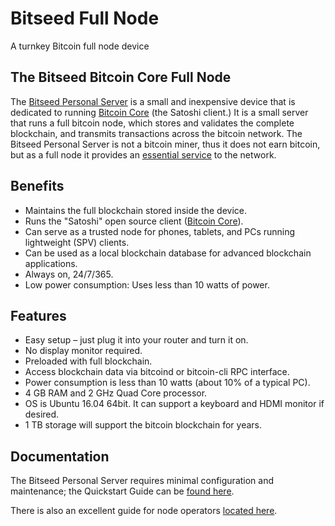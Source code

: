 # Bitseed Full Node
A turnkey Bitcoin full node device

The Bitseed Bitcoin Core Full Node
----------------

The [Bitseed Personal Server](https://bitseed.org/shop/) is a small and inexpensive device that is dedicated to running [Bitcoin Core](https://github.com/bitcoin/bitcoin) (the Satoshi client.) It is a small server that runs a full bitcoin node, which stores and validates the complete blockchain, and transmits transactions across the bitcoin network. The Bitseed Personal Server is not a bitcoin miner, thus it does not earn bitcoin, but as a full node it provides an [essential service](https://medium.com/@lopp/bitcoin-nodes-how-many-is-enough-9b8e8f6fd2cf) to the network.

Benefits
----------------

* Maintains the full blockchain stored inside the device.
* Runs the "Satoshi" open source client ([Bitcoin Core](https://github.com/bitcoin/bitcoin)).
* Can serve as a trusted node for phones, tablets, and PCs running lightweight (SPV) clients.
* Can be used as a local blockchain database for advanced blockchain applications.
* Always on, 24/7/365.
* Low power consumption:  Uses less than 10 watts of power.

Features
----------------

* Easy setup – just plug it into your router and turn it on.
* No display monitor required.
* Preloaded with full blockchain.
* Access blockchain data via bitcoind or bitcoin-cli RPC interface.
* Power consumption is less than 10 watts (about 10% of a typical PC).
* 4 GB RAM and 2 GHz Quad Core processor.
* OS is Ubuntu 16.04 64bit. It can support a keyboard and HDMI monitor if desired.
* 1 TB storage will support the bitcoin blockchain for years.

Documentation
----------------
The Bitseed Personal Server requires minimal configuration and maintenance; the Quickstart Guide can be [found  here](/QUICKSTART.md).

There is also an excellent guide for node operators [located here](https://bitcoin.org/en/full-node).
